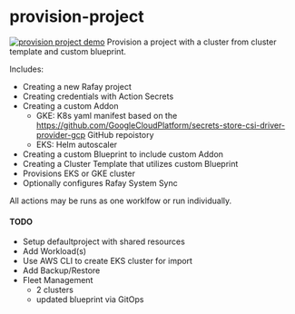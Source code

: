 # provision-project

[![provision project demo](https://github.com/rafay-presales/provision-project-demo/actions/workflows/provision-project.yaml/badge.svg)](https://github.com/rafay-presales/provision-project-demo/actions/workflows/provision-project.yaml)
Provision a project with a cluster from cluster template and custom blueprint.

Includes:
- Creating a new Rafay project
- Creating credentials with Action Secrets
- Creating a custom Addon
  - GKE: K8s yaml manifest based on the https://github.com/GoogleCloudPlatform/secrets-store-csi-driver-provider-gcp GitHub repoistory
  - EKS: Helm autoscaler
- Creating a custom Blueprint to include custom Addon
- Creating a Cluster Template that utilizes custom Blueprint
- Provisions EKS or GKE cluster
- Optionally configures Rafay System Sync

All actions may be runs as one worklfow or run individually. 

#### TODO
- Setup defaultproject with shared resources
- Add Workload(s)
- Use AWS CLI to create EKS cluster for import
- Add Backup/Restore
- Fleet Management 
  - 2 clusters
  - updated blueprint via GitOps

